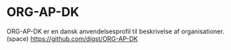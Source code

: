 # ORG-AP-DK
ORG-AP-DK er en dansk anvendelsesprofil til beskrivelse af organisationer. (space)
https://github.com/digst/ORG-AP-DK
